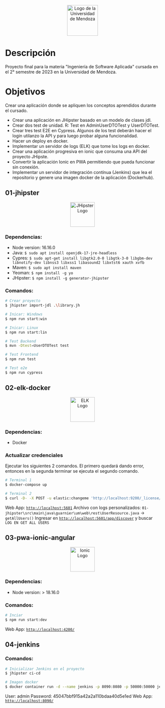 <div align="center">
  <img src="https://um.edu.ar/wp-content/themes/um/img/logo--header.png" alt="Logo de la Universidad de Mendoza" width="100">
</div>

# Descripción

Proyecto final para la materia "Ingeniería de Software Aplicada" cursada en el 2° semestre de 2023 en la Universidad de Mendoza.

# Objetivos

Crear una aplicación donde se apliquen los conceptos aprendidos durante el cursado.

* Crear una aplicación en JHipster basado en un modelo de clases jdl.
* Crear dos test de unidad. R: Test en AdminUserDTOTest y UserDTOTest.
* Crear tres test E2E en Cypress. Algunos de los test deberán hacer el login utilanzo la API y para luego probar alguna funcionalidad.
* Hacer un deploy en docker.
* Implementar un servidor de logs (ELK) que tome los logs en docker.
* Crear una aplicación progresiva en ionic que consuma una API del proyecto JHipste.
* Convertir la aplicación Ionic en PWA permitiendo que pueda funcionar sin conexión.
* Implementar un servidor de integración contínua (Jenkins) que lea el repositorio y genere una imagen docker de la aplicación (Dockerhub).

## 01-jhipster

<div align="center">
  <img src="https://cdn.simpleicons.org/jhipster/326690" alt="JHipster Logo" width="80">
</div>

### Dependencias:

* Node version: 16.16.0
* Java: ``$ sudo apt install openjdk-17-jre-headless``
* Cypres: ``$ sudo apt-get install libgtk2.0-0 libgtk-3-0 libgbm-dev libnotify-dev libnss3 libxss1 libasound2 libxtst6 xauth xvfb``
* Maven: ``$ sudo apt install maven``
* Yeoman: ``$ npm install -g yo``
* JHipster: ``$ npm install -g generator-jhipster``

### Comandos:

```bash
# Crear proyecto
$ jhipster import-jdl .\library.jh

# Inicar: Windows
$ npm run start:win

# Inicar: Linux
$ npm run start:lin

# Test Backend
$ mvn -Dtest=UserDTOTest test

# Test Frontend
$ npm run test

# Test e2e
$ npm run cypress
```

## 02-elk-docker

<div align="center">
    <img src="https://cdn.simpleicons.org/elastic/005571" alt="ELK Logo" width="80">
</div>

### Dependencias:

* Docker

### Actualizar credenciales

Ejecutar los siguientes 2 comandos. El primero quedará dando error, entonces en la segunda terminar se ejecuta el segundo comando.

```bash
# Terminal 1
$ docker-compose up

# Terminal 2
$ curl -D- -X POST -u elastic:changeme 'http://localhost:9200/_license/start_basic?acknowledge=true'
```

Web App: [``http://localhost:5601``](http://localhost:5601)
Archivo con logs personalizados: ``01-jhipster\src\main\java\guarnier\um\web\rest\UserResource.java`` -> ``getAllUsers()``
Ingresar en [``http://localhost:5601/app/discover``](http://localhost:5601/app/discover#/?_g=(filters:!(),refreshInterval:(pause:!t,value:60000),time:(from:now-15m,to:now))&_a=(columns:!(),filters:!(),index:'logs-*',interval:auto,query:(language:kuery,query:'LOG%20EN%20GET%20ALL%20USERS'),sort:!(!('@timestamp',desc)))) y buscar ``LOG EN GET ALL USERS``

## 03-pwa-ionic-angular

<div align="center">
    <img src="https://cdn.simpleicons.org/ionic/3880FF" alt="Ionic Logo" width="80">
</div>

### Dependencias:

* Node version: > 18.16.0

### Comandos:

```bash
# Inciar
$ npm run start:dev
```

Web App: [``http://localhost:4200/``](http://localhost:4200/)


## 04-jenkins

### Comandos: 

```bash
# Inicializar Jenkins en el proyecto
$ jhipster ci-cd

# Imagen docker
$ docker container run -d --name jenkins -p 8090:8080 -p 50000:50000 jenkins/jenkins


```

User: admin
Password: 45047bbf915a42a2a110bdaa40d5e1ed
Web App: [``http://localhost:8090/``](http://localhost:8090/)